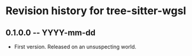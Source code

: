 # Revision history for tree-sitter-wgsl

## 0.1.0.0 -- YYYY-mm-dd

* First version. Released on an unsuspecting world.
